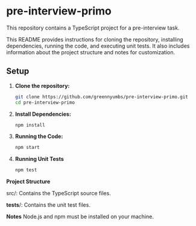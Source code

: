 # pre-interview-primo

This repository contains a TypeScript project for a pre-interview task.

This README provides instructions for cloning the repository, installing dependencies, running the code, and executing unit tests. It also includes information about the project structure and notes for customization.

## Setup

1. **Clone the repository:**

   ```bash
   git clone https://github.com/greennyumbs/pre-interview-primo.git
   cd pre-interview-primo

2. **Install Dependencies:**
   ```bash
   npm install

3. **Running the Code:**
   ```bash
   npm start

4. **Running Unit Tests**
   ```bash
   npm test

**Project Structure**

src/: Contains the TypeScript source files.

__tests__/: Contains the unit test files.

**Notes**
Node.js and npm must be installed on your machine.
